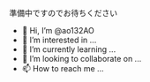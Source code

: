 準備中ですのでお待ちください
- 👋 Hi, I’m @ao132AO
- 👀 I’m interested in ...
- 🌱 I’m currently learning ...
- 💞️ I’m looking to collaborate on ...
- 📫 How to reach me ...

<!---
ao132AO/ao132AO is a ✨ special ✨ repository because its `README.md` (this file) appears on your GitHub profile.
You can click the Preview link to take a look at your changes.
--->

